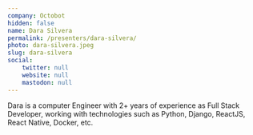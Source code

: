 ```yaml
---
company: Octobot
hidden: false
name: Dara Silvera
permalink: /presenters/dara-silvera/
photo: dara-silvera.jpeg
slug: dara-silvera
social:
    twitter: null
    website: null
    mastodon: null
---
```


Dara is a computer Engineer with 2+ years of experience as Full Stack Developer, working with technologies such as Python, Django, ReactJS, React Native, Docker, etc.

